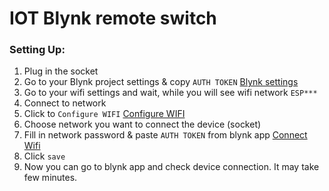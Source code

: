 # IOT Blynk remote switch

### Setting Up:
1. Plug in the socket
2. Go to your Blynk project settings & copy `AUTH TOKEN`
[Blynk settings](https://raw.githubusercontent.com/dasperg/iot-blynk-remote-switch/master/docs/blynk-settings.png)
3. Go to your wifi settings and wait, while you will see wifi network `ESP***`
4. Connect to network
5. Click to `Configure WIFI`
[Configure WIFI](https://raw.githubusercontent.com/dasperg/iot-blynk-remote-switch/master/docs/configure-wifi.png)
6. Choose network you want to connect the device (socket)
7. Fill in network password & paste `AUTH TOKEN` from blynk app
[Connect Wifi](https://raw.githubusercontent.com/dasperg/iot-blynk-remote-switch/master/docs/connect-wifi.png)
8. Click `save`
9. Now you can go to blynk app and check device connection. It may take few minutes.
